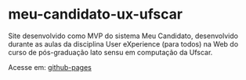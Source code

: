 # meu-candidato-ux-ufscar

Site desenvolvido como MVP do sistema Meu Candidato, desenvolvido durante as aulas da disciplina User eXperience (para todos) na Web do curso de pós-graduação lato sensu em computação da Ufscar.

Acesse em: [github-pages](https://mferoc.github.io/meu-candidato-ux-ufscar/)
